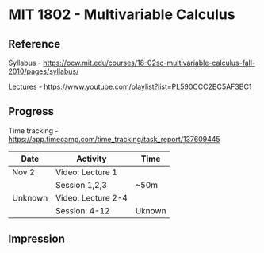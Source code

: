 # MIT 1802 - Multivariable Calculus

## Reference
Syllabus - https://ocw.mit.edu/courses/18-02sc-multivariable-calculus-fall-2010/pages/syllabus/

Lectures - https://www.youtube.com/playlist?list=PL590CCC2BC5AF3BC1

## Progress

Time tracking - https://app.timecamp.com/time_tracking/task_report/137609445

| Date | Activity | Time
| ---- | --- | ---|
| Nov 2 | Video: Lecture 1 | |
| | Session 1,2,3 | ~50m | 
| Unknown| Video: Lecture 2-4|  |
| | Session: 4-12 | Uknown |



## Impression
